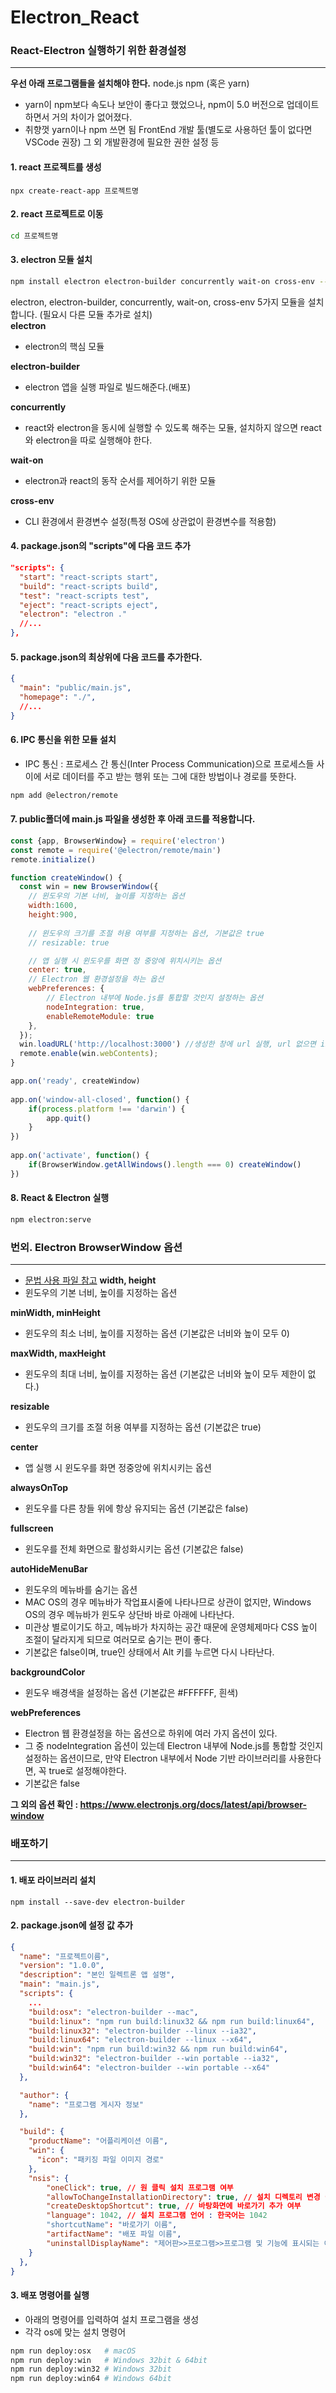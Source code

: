 # Electron_React
### React-Electron 실행하기 위한 환경설정
---
**우선 아래 프로그램들을 설치해야 한다.**
node.js
npm (혹은 yarn)
- yarn이 npm보다 속도나 보안이 좋다고 했었으나, npm이 5.0 버전으로 업데이트 하면서 거의 차이가 없어졌다.
- 취향껏 yarn이나 npm 쓰면 됨
FrontEnd 개발 툴(별도로 사용하던 툴이 없다면 VSCode 권장)
그 외 개발환경에 필요한 권한 설정 등
   
#### 1. react 프로젝트를 생성
```
npx create-react-app 프로젝트명
```

#### 2. react 프로젝트로 이동
```bash
cd 프로젝트명
```

#### 3. electron 모듈 설치
```bash
npm install electron electron-builder concurrently wait-on cross-env --save-dev
```
electron, electron-builder, concurrently, wait-on, cross-env 5가지 모듈을 설치합니다. (필요시 다른 모듈 추가로 설치)
<br>
**electron**
- electron의 핵심 모듈

**electron-builder**
- electron 앱을 실행 파일로 빌드해준다.(배포)

**concurrently**
- react와 electron을 동시에 실행할 수 있도록 해주는 모듈, 설치하지 않으면 react와 electron을 따로 실행해야 한다.

**wait-on**
- electron과 react의 동작 순서를 제어하기 위한 모듈

**cross-env**
- CLI 환경에서 환경변수 설정(특정 OS에 상관없이 환경변수를 적용함)

#### 4. package.json의 "scripts"에 다음 코드 추가
```json
"scripts": {
  "start": "react-scripts start",
  "build": "react-scripts build",
  "test": "react-scripts test",
  "eject": "react-scripts eject",
  "electron": "electron ."
  //...
},
```

#### 5. package.json의 최상위에 다음 코드를 추가한다.
```json
{
  "main": "public/main.js",
  "homepage": "./",
  //...
}
```

#### 6. IPC 통신을 위한 모듈 설치
- IPC 통신 : 프로세스 간 통신(Inter Process Communication)으로 프로세스들 사이에 서로 데이터를 주고 받는 행위 또는 그에 대한 방법이나 경로를 뜻한다.
```bash
npm add @electron/remote
```

#### 7. public폴더에 main.js 파일을 생성한 후 아래 코드를 적용합니다.
```javascript
const {app, BrowserWindow} = require('electron')
const remote = require('@electron/remote/main')
remote.initialize()

function createWindow() {
  const win = new BrowserWindow({
    // 윈도우의 기본 너비, 높이를 지정하는 옵션
    width:1600,
    height:900,
    
    // 윈도우의 크기를 조절 허용 여부를 지정하는 옵션, 기본값은 true
    // resizable: true

    // 앱 실행 시 윈도우를 화면 정 중앙에 위치시키는 옵션
    center: true,
    // Electron 웹 환경설정을 하는 옵션
    webPreferences: {
        // Electron 내부에 Node.js를 통합할 것인지 설정하는 옵션
        nodeIntegration: true,
        enableRemoteModule: true
    },
  });
  win.loadURL('http://localhost:3000') //생성한 창에 url 실행, url 없으면 index.html
  remote.enable(win.webContents);
}

app.on('ready', createWindow)
 
app.on('window-all-closed', function() {
    if(process.platform !== 'darwin') {
        app.quit()
    }
})
 
app.on('activate', function() {
    if(BrowserWindow.getAllWindows().length === 0) createWindow()
})
```

#### 8. React & Electron 실행
```bash
npm electron:serve
```




### 번외. Electron BrowserWindow 옵션
---
- [문법 사용 파일 참고](https://github.com/kdn00/Electron_React/blob/main/react_study/public/main.js)
**width, height**
- 윈도우의 기본 너비, 높이를 지정하는 옵션

**minWidth, minHeight**
- 윈도우의 최소 너비, 높이를 지정하는 옵션 (기본값은 너비와 높이 모두 0)

**maxWidth, maxHeight**
- 윈도우의 최대 너비, 높이를 지정하는 옵션 (기본값은 너비와 높이 모두 제한이 없다.)

**resizable**
- 윈도우의 크기를 조절 허용 여부를 지정하는 옵션 (기본값은 true)

**center**
- 앱 실행 시 윈도우를 화면 정중앙에 위치시키는 옵션

**alwaysOnTop**
- 윈도우를 다른 창들 위에 항상 유지되는 옵션 (기본값은 false)

**fullscreen**
- 윈도우를 전체 화면으로 활성화시키는 옵션 (기본값은 false)

**autoHideMenuBar**
- 윈도우의 메뉴바를 숨기는 옵션
- MAC OS의 경우 메뉴바가 작업표시줄에 나타나므로 상관이 없지만, Windows OS의 경우 메뉴바가 윈도우 상단바 바로 아래에 나타난다.
- 미관상 별로이기도 하고, 메뉴바가 차지하는 공간 때문에 운영체제마다 CSS 높이 조절이 달라지게 되므로 여러모로 숨기는 편이 좋다.
- 기본값은 false이며, true인 상태에서 Alt 키를 누르면 다시 나타난다.

**backgroundColor**
- 윈도우 배경색을 설정하는 옵션 (기본값은 #FFFFFF, 흰색)

**webPreferences**
- Electron 웹 환경설정을 하는 옵션으로 하위에 여러 가지 옵션이 있다.
- 그 중 nodeIntegration 옵션이 있는데 Electron 내부에 Node.js를 통합할 것인지 설정하는 옵션이므로, 만약 Electron 내부에서 Node 기반 라이브러리를 사용한다면, 꼭 true로 설정해야한다.
- 기본값은 false

**그 외의 옵션 확인 : https://www.electronjs.org/docs/latest/api/browser-window**

<!-- 
글 작성 참고
- https://developer-talk.tistory.com/335

배포 참고
- https://jeongsu.tistory.com/208
- https://jetalog.net/106

- 다시 빌드 : https://junglow9.tistory.com/2
- 인스톨러 설정 : https://yeolceo.tistory.com/104

- electron, react 배포 시 빈화면 오류 : https://code-nen.tistory.com/125

전체적인 흐름 참고
- https://pks2974.medium.com/electron-%EC%97%90-react-%EC%A0%81%EC%9A%A9%ED%95%B4-%EB%B3%B4%EA%B8%B0-ebcea2bbbd27 이거 꼭 나도 참고!!! -->


### 배포하기
---
#### 1. 배포 라이브러리 설치
```
npm install --save-dev electron-builder
```

#### 2. package.json에 설정 값 추가
```json
{
  "name": "프로젝트이름",
  "version": "1.0.0",
  "description": "본인 일렉트론 앱 설명",
  "main": "main.js",
  "scripts": {
    ...
    "build:osx": "electron-builder --mac",
    "build:linux": "npm run build:linux32 && npm run build:linux64",
    "build:linux32": "electron-builder --linux --ia32",
    "build:linux64": "electron-builder --linux --x64",
    "build:win": "npm run build:win32 && npm run build:win64",
    "build:win32": "electron-builder --win portable --ia32",
    "build:win64": "electron-builder --win portable --x64"
  },

  "author": {
    "name": "프로그램 게시자 정보"
  },

  "build": {
    "productName": "어플리케이션 이름",
    "win": {
      "icon": "패키징 파일 이미지 경로"
    },
    "nsis": {
        "oneClick": true, // 원 클릭 설치 프로그램 여부
        "allowToChangeInstallationDirectory": true, // 설치 디렉토리 변경 여부
        "createDesktopShortcut": true, // 바탕화면에 바로가기 추가 여부
        "language": 1042, // 설치 프로그램 언어 : 한국어는 1042
        "shortcutName": "바로가기 이름",
        "artifactName": "배포 파일 이름",
        "uninstallDisplayName": "제어판>>프로그램>>프로그램 및 기능에 표시되는 이름"
    }
  },
}
```

#### 3. 배포 명령어를 실행
- 아래의 명령어를 입력하여 설치 프로그램을 생성
- 각각 os에 맞는 설치 명령어
```bash
npm run deploy:osx   # macOS
npm run deploy:win   # Windows 32bit & 64bit
npm run deploy:win32 # Windows 32bit
npm run deploy:win64 # Windows 64bit
```
